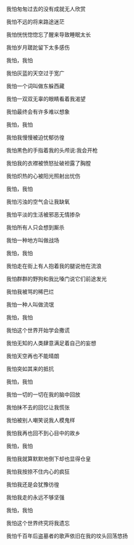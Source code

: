 我怕匆匆过去的没有成就无人欣赏­

我怕不远的将来路途迷茫­

我怕恍恍惚惚忘了醒来导致睡眠太长­

我怕岁月蹉跎留下太多感伤­

我怕，我怕­

我怕灰蓝的天空过于宽广­

我怕一个词叫做东躲西藏­

我怕一双双无辜的眼睛看着我渴望­

我怕最终会有许多难以想象­

我怕，我怕­

我怕我慢慢被迫忧郁彷徨­

我怕黑色的手指着我的头颅说:我会开枪­

我怕我的衣襟被愤怒扯破袒露了胸膛

我怕炽热的心被阳光照射出忧伤­

我怕，我怕­

我怕污浊的空气会让我缺氧­

我怕平淡的生活被邪恶无情掺杂­

我怕所有人只会想到厮杀­

我怕一种地方叫做战场­

我怕，我怕­

我怕走在街上有人抱着我的腿说他在流浪­

我怕群群的野狗和我比嗓门说它们前途发光­

我怕我被骂的稀巴烂­

我怕一种人叫做流氓­

我怕，我怕­

我怕这个世界开始学会撒谎­

我怕无知的人类肆意满足着自己的妄想­

我怕天空再也不能晴朗­

我怕突如其来的抵抗­

我怕，我怕­

我怕一切的一切在我的脑中回放­

我怕抹不去的回忆让我慌张­

我怕被别人嘲笑说我人模鬼样­

我怕我再也回不到心目中的故乡­

我怕，我怕­

我怕我就算默默地倒下却也显得仓皇­

我怕我按捺不住内心的疯狂­

我怕我还是会犹豫彷徨­

我怕我走的永远不够坚强­

我怕，我怕­

我怕这个世界终究将我遗忘­

我怕千百年后盗墓者的歌声依旧在我的坟头回荡悠扬­